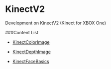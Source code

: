 # KinectV2

Development on KinectV2 (Kinect for XBOX One)

###Content List

- [KinectColorImage](https://github.com/fengyhack/KinectV2/tree/KinectColorImage)

- [KinectDepthImage](https://github.com/fengyhack/KinectV2/tree/KinectDepthImage)

- [KinectFaceBasics](https://github.com/fengyhack/KinectV2/tree/KinectFaceBasics)
